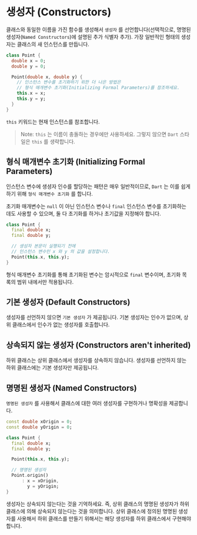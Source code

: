 # 생성자 (Constructors)
클래스와 동일한 이름을 가진 함수를 생성해서 `생성자` 를 선언합니다(선택적으로, 명명된 생성자(`Named Constructors`)에 설명된 추가 식별자 추가). 가장 일반적인 형태의 생성자는 클래스의 새 인스턴스를 만듭니다.
```dart
class Point {
  double x = 0;
  double y = 0;

  Point(double x, double y) {
    // 인스턴스 변수를 초기화하기 위한 더 나은 방법은
    // 형식 매개변수 초기화(Initializing Formal Parameters)를 참조하세요.
    this.x = x;
    this.y = y;
  }
}
```

`this` 키워드는 현재 인스턴스를 참조합니다.

> Note: `this` 는 이름이 충돌하는 경우에만 사용하세요. 그렇지 않으면 `Dart` 스타일은 `this` 를 생략합니다.

## 형식 매개변수 초기화 (Initializing Formal Parameters)
인스턴스 변수에 생셩자 인수를 할당하는 패텬은 매우 일반적이므로, `Dart` 는 이를 쉽게 하기 위해 `형식 매개변수 초기화` 를 합니다.

초기화 매개변수는 `null` 이 아닌 인스턴스 변수나 `final` 인스턴스 변수를 초기화하는 데도 사용할 수 있으며, 둘 다 초기화를 하거나 초기값을 지정해야 합니다.
```dart
class Point {
  final double x;
  final double y;

  // 생성자 본문이 실행되기 전에
  // 인스턴스 변수인 x 와 y 의 값을 설정합니다.
  Point(this.x, this.y);
}
```

형식 매개변수 초기화를 통해 초기화된 변수는 암시적으로 `final` 변수이며, 초기화 목록의 범위 내에서만 적용됩니다.

## 기본 생성자 (Default Constructors)
생성자를 선언하지 않으면 `기본 생성자` 가 제공됩니다. 기본 생성자는 인수가 없으며, 상위 클래스에서 인수가 없는 생성자를 호출합니다.

## 상속되지 않는 생성자 (Constructors aren't inherited)
하위 클래스는 상위 클래스에서 생성자를 상속하지 않습니다. 생성자를 선언하지 않는 하위 클래스에는 기본 생성자만 제공됩니다.

## 명명된 생성자 (Named Constructors)
`명명된 생성자` 를 사용해서 클래스에 대한 여러 생성자를 구현하거나 명확성을 제공합니다.
```dart
const double xOrigin = 0;
const double yOrigin = 0;

class Point {
  final double x;
  final double y;

  Point(this.x, this.y);

  // 명명된 생성자
  Point.origin()
      : x = xOrigin,
        y = yOrigin;
}
```

생성자는 상속되지 않는다는 것을 기억하세요. 즉, 상위 클래스의 명명된 생성자가 하위 클래스에 의해 상속되지 않는다는 것을 의미합니다. 상위 클래스에 정의된 명명된 생성자를 사용해서 하위 클래스를 만들기 위해서는 해당 생성자를 하위 클래스에서 구현해야 합니다.
